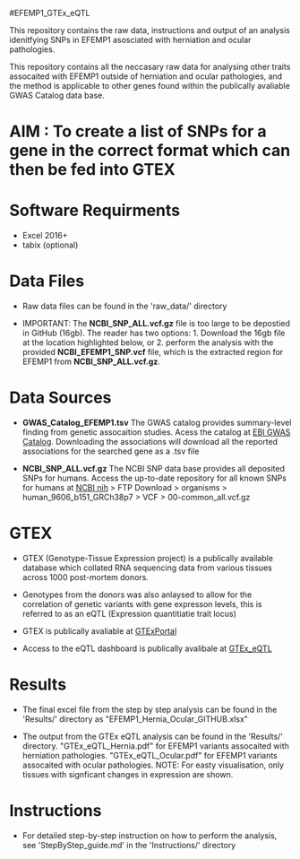 #EFEMP1_GTEx_eQTL 

This repository contains the raw data, instructions and output of an analysis idenitfying SNPs in EFEMP1 asosciated with herniation and ocular pathologies. 


This repository contains all the neccasary raw data for analysing other traits assocaited with EFEMP1 outside of herniation and ocular pathologies, and the method is applicable to other genes found within the publically avaliable GWAS Catalog data base. 


# AIM : To create a list of SNPs for a gene in the correct format which can then be fed into GTEX 


# Software Requirments 
- Excel 2016+ 
- tabix (optional) 

# Data Files 

- Raw data files can be found in the 'raw_data/' directory 

- IMPORTANT: The **NCBI_SNP_ALL.vcf.gz** file is too large to be depostied in GitHub (16gb). The reader has two options: 1. Download the 16gb file at the location highlighted below, or 2. perform the analysis with the provided **NCBI_EFEMP1_SNP.vcf** file, which is the extracted region for EFEMP1 from **NCBI_SNP_ALL.vcf.gz**. 



# Data Sources 

- **GWAS_Catalog_EFEMP1.tsv** The GWAS catalog provides summary-level finding from genetic assocaition studies. Acess the catalog at [EBI GWAS Catalog](https://www.ebi.ac.uk/gwas/). Downloading the associations will download all the reported associations for the searched gene as a .tsv file

- **NCBI_SNP_ALL.vcf.gz** The NCBI SNP data base provides all deposited SNPs for humans. Access the up-to-date repository for all known SNPs for humans at [NCBI nih]([https://ftp.ncbi.nih.gov/snp/organisms/](https://www.ncbi.nlm.nih.gov/snp/)) > FTP Download > organisms > human_9606_b151_GRCh38p7 > VCF > 00-common_all.vcf.gz   



# GTEX 

- GTEX (Genotype-Tissue Expression project) is a publically available database which collated RNA sequencing data from various tissues across 1000 post-mortem donors. 

- Genotypes from the donors was also anlaysed to allow for the correlation of genetic variants with gene expresson levels, this is referred to as an eQTL (Expression quantitiatie trait locus)

- GTEX is publically avaliable at [GTExPortal](https://gtexportal.org/home/) 

- Access to the eQTL dashboard is publically avalibale at [GTEx_eQTL](https://gtexportal.org/home/eqtlDashboardPage) 


# Results 

- The final excel file from the step by step analysis can be found in the 'Results/' directory as "EFEMP1_Hernia_Ocular_GITHUB.xlsx"

- The output from the GTEx eQTL analysis can be found in the 'Results/' directory. "GTEx_eQTL_Hernia.pdf" for EFEMP1 variants assocaited with herniation pathologies. "GTEx_eQTL_Ocular.pdf" for EFEMP1 variants assocaited with ocular pathologies. NOTE: For easty visualisation, only tissues with signficant changes in expression are shown. 

# Instructions

- For detailed step-by-step instruction on how to perform the analysis, see 'StepByStep_guide.md' in the 'Instructions/' directory 
